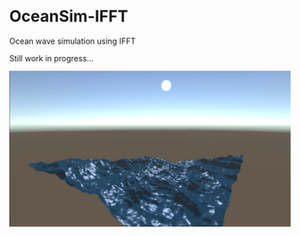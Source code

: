 # OceanSim-IFFT

Ocean wave simulation using IFFT

Still work in progress...

![Screenshot](Screenshots/screenshot_1.png)
